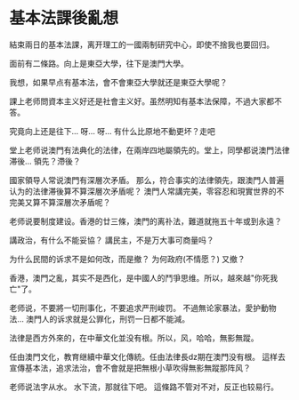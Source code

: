 基本法課後亂想
=============


結束兩日的基本法課，离开理工的一國兩制研究中心，即使不捨我也要回归。

面前有二條路。向上是東亞大學，往下是澳門大學。

我想，如果早点有基本法，會不會東亞大學就还是東亞大學呢？

課上老师問資本主义好还是社會主义好。虽然明知有基本法保障，不過大家都不答。

究竟向上还是往下… 呀… 呀… 有什么比原地不動更坏？走吧

堂上老师说澳門有法典化的法律，在兩岸四地屬領先的。堂上，同學都说澳門法律滞後… 領先？滯後？

國家領导人常说澳門有深層次矛盾。 那么，符合事实的法律領先，跟澳門人普遍认为的法律滞後算不算深層次矛盾呢？ 澳門人常講完美，零容忍和現實世界的不完美又算不算深層次矛盾呢？

老师说要制度建设。香港的廿三條，澳門的离䃼法，難道就拖五十年或到永遠？

講政治，有什么不能妥協？
講民主，不是万大事可商量吗？

为什么民間的诉求不是如何改，而是撤？ 为何政府(不情愿？) 又撤？

香港，澳門之亂，其实不是西化，是中國人的鬥爭思维。所以，越來越"你死我亡"了。

老师说，不要將一切刑事化，不要追求严刑峻罚。 不過無论家暴法，愛护動物法… 澳門人的诉求就是公罪化，刑罚一日都不能減。

法律是西方外來的，在中華文化並没有根。所以，风，哈哈，無影無蹤。

任由澳門文化，教育继續中華文化傳統。任由法律長dz期在澳門没有根。 這样去宣傳基本法，追求法治，會不會就是把無根小草吹得無影無蹤那阵风？

老师说法字从水。 水下流，那就往下吧。 這條路不管对不对，反正也较易行。 
